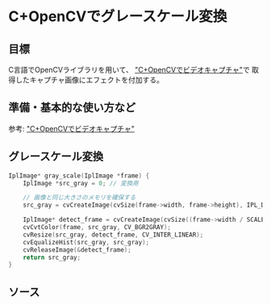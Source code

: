 # C+OpenCVでグレースケール変換

## 目標
C言語でOpenCVライブラリを用いて、
["C+OpenCVでビデオキャプチャ"](http://qiita.com/greeeenkew/items/2a62d431e0f69bfed15f#2-2)で
取得したキャプチャ画像にエフェクトを付加する。

## 準備・基本的な使い方など
参考: ["C+OpenCVでビデオキャプチャ"](http://qiita.com/greeeenkew/items/2a62d431e0f69bfed15f#2-2)

## グレースケール変換
```c
IplImage* gray_scale(IplImage *frame) {
    IplImage *src_gray = 0; // 変換用

    // 画像と同じ大きさのメモリを確保する
    src_gray = cvCreateImage(cvSize(frame->width, frame->height), IPL_DEPTH_8U, 1);

    IplImage* detect_frame = cvCreateImage(cvSize((frame->width / SCALE), (frame->height / SCALE)), IPL_DEPTH_8U, 1);
    cvCvtColor(frame, src_gray, CV_BGR2GRAY);
    cvResize(src_gray, detect_frame, CV_INTER_LINEAR);
    cvEqualizeHist(src_gray, src_gray);
    cvReleaseImage(&detect_frame);
    return src_gray;
}
```

## ソース
